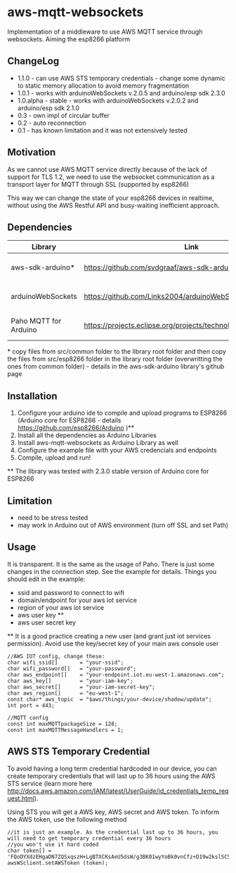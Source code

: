 # aws-mqtt-websockets
Implementation of a middleware to use AWS MQTT service through websockets. Aiming the esp8266 platform

## ChangeLog

* 1.1.0 - can use AWS STS temporary credentials - change some dynamic to static memory allocation to avoid memory fragmentation
* 1.0.1 - works with arduinoWebSockets v.2.0.5 and arduino/esp sdk 2.3.0
* 1.0.alpha - stable - works with arduinoWebSockets v.2.0.2 and arduino/esp sdk 2.1.0
* 0.3 - own impl of circular buffer
* 0.2 - auto reconnection
* 0.1 - has known limitation and it was not extensively tested

## Motivation

As we cannot use AWS MQTT service directly because of the lack of support for TLS 1.2, we need to use the websocket communication as a transport layer for MQTT through SSL (supported by esp8266)

This way we can change the state of your esp8266 devices in realtime, without using the AWS Restful API and busy-waiting inefficient approach.

## Dependencies

| Library                   | Link                                                            | Use                 |
|---------------------------|-----------------------------------------------------------------|---------------------|
|aws-sdk-arduino*            |https://github.com/svdgraaf/aws-sdk-arduino                      |aws signing functions|
|arduinoWebSockets          |https://github.com/Links2004/arduinoWebSockets                   |websocket comm impl  |
|Paho MQTT for Arduino      |https://projects.eclipse.org/projects/technology.paho/downloads  |mqtt comm impl       |

\* copy files from src/common folder to the library root folder and then copy the files from src/esp8266 folder in the library root folder (overwritting the ones from common folder) - details in the aws-sdk-arduino library's github page 

## Installation

1. Configure your arduino ide to compile and upload programs to ESP8266 (Arduino core for ESP8266 - details https://github.com/esp8266/Arduino )\*\*
2. Install all the dependencies as Arduino Libraries
3. Install aws-mqtt-websockets as Arduino Library as well
4. Configure the example file with your AWS credencials and endpoints
5. Compile, upload and run!

\** The library was tested with 2.3.0 stable version of Arduino core for ESP8266

## Limitation

* need to be stress tested
* may work in Arduino out of AWS environment (turn off SSL and set Path) 

## Usage

It is transparent. It is the same as the usage of Paho. There is just some changes in the connection step. See the example for details. Things you should edit in the example:
* ssid and password to connect to wifi
* domain/endpoint for your aws iot service
* region of your aws iot service
* aws user key \*\*
* aws user secret key

 \*\* It is a good practice creating a new user (and grant just iot services permission). Avoid use the key/secret key of your main aws console user
 
 ```
 //AWS IOT config, change these:
char wifi_ssid[]       = "your-ssid";
char wifi_password[]   = "your-password";
char aws_endpoint[]    = "your-endpoint.iot.eu-west-1.amazonaws.com";
char aws_key[]         = "your-iam-key";
char aws_secret[]      = "your-iam-secret-key";
char aws_region[]      = "eu-west-1";
const char* aws_topic  = "$aws/things/your-device/shadow/update";
int port = 443;

//MQTT config
const int maxMQTTpackageSize = 128;
const int maxMQTTMessageHandlers = 1;
 ```
 
 ## AWS STS Temporary Credential
 
 To avoid having a long term credential hardcoded in our device, you can create temporary credentials that will last up to 36 hours using the AWS STS service (learn more here http://docs.aws.amazon.com/IAM/latest/UserGuide/id_credentials_temp_request.html).
 
 Using STS you will get a AWS key, AWS secret and AWS token. To inform the AWS token, use the following method
 
 ```
 //it is just an example. As the credential last up to 36 hours, you will need to get temporary credential every 36 hours
 //you won't use it hard coded
 char token[] = 'FQoDYXdzEHgaDN7ZQSxqszH+LgBTXCKsAeU5dsW/g3BK01wyYoBk0vnCfz+D19w2kslSC5drDXyN9Nxx14WcgrOOWNxHsLRDPkcrYhw6DIkW1Nvv1mKu3i86riq19qhBose7v1XngRLBQwgfU/HnlIzJegNEEGgeMAkX0ErF77WfV2pxCzF6ZMRv7kn+a6yE2LURLg/M8eq3lYoyQcJFq55JfVPVUIpx/avEsjgCR/MvlHXlhtJqviClB3mRlvwBcz4vpq4ogpKnzAU=';
 awsWSclient.setAWSToken (token);
 ```
